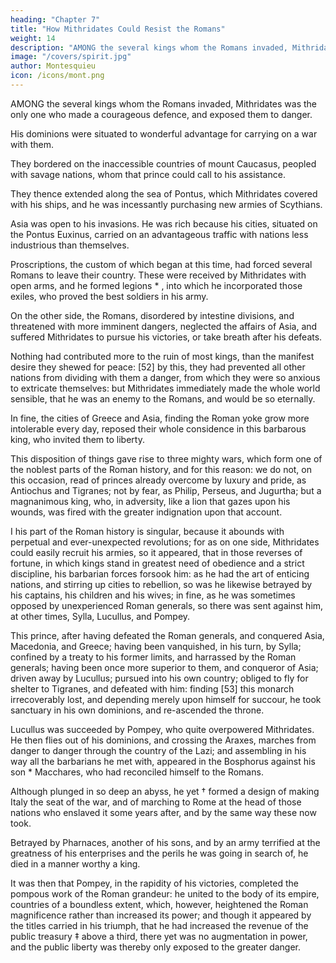 ```yaml
---
heading: "Chapter 7"
title: "How Mithridates Could Resist the Romans"
weight: 14
description: "AMONG the several kings whom the Romans invaded, Mithridates was the only one who made a courageous defence, and exposed them to danger."
image: "/covers/spirit.jpg"
author: Montesquieu
icon: /icons/mont.png
---
```



AMONG the several kings whom the Romans invaded, Mithridates was the only one who made a courageous defence, and exposed them to danger.

His dominions were situated to wonderful advantage for carrying on a war with them. 

They bordered on the inaccessible countries of mount Caucasus, peopled with savage nations, whom that prince could call to his assistance.

They thence extended along the sea of Pontus, which Mithridates covered with his ships, and he was incessantly purchasing new armies of Scythians.

Asia was open to his invasions. He was rich because his cities, situated on the Pontus Euxinus, carried on an advantageous traffic with nations less industrious than themselves.

Proscriptions, the custom of which began at this time, had forced several Romans to leave their country. These were received by Mithridates with open arms, and he formed legions * , into which he incorporated those exiles, who proved the best soldiers in his army.

On the other side, the Romans, disordered by intestine divisions, and threatened with more imminent dangers, neglected the affairs of Asia, and suffered Mithridates to pursue his victories, or take breath after his defeats.

Nothing had contributed more to the ruin of most kings, than the manifest desire they shewed for peace:  [52] by this, they had prevented all other nations from dividing with them a danger, from which they were so anxious to extricate themselves:  but Mithridates immediately made the whole world sensible, that he was an enemy to the Romans, and would be so eternally.

In fine, the cities of Greece and Asia, finding the Roman yoke grow more intolerable every day, reposed their whole considence in this barbarous king, who invited them to liberty.

This disposition of things gave rise to three mighty wars, which form one of the noblest parts of the Roman history, and for this reason:  we do not, on this occasion, read of princes already overcome by luxury and pride, as Antiochus and Tigranes; not by fear, as Philip, Perseus, and Jugurtha; but a magnanimous king, who, in adversity, like a lion that gazes upon his wounds, was fired with the greater indignation upon that account.

I his part of the Roman history is singular, because it abounds with perpetual and ever-unexpected revolutions; for as on one side, Mithridates could easily recruit his armies, so it appeared, that in those reverses of fortune, in which kings stand in greatest need of obedience and a strict discipline, his barbarian forces forsook him:  as he had the art of enticing nations, and stirring up cities to rebellion, so was he likewise betrayed by his captains, his children and his wives; in fine, as he was sometimes opposed by unexperienced Roman generals, so there was sent against him, at other times, Sylla, Lucullus, and Pompey.

This prince, after having defeated the Roman generals, and conquered Asia, Macedonia, and Greece; having been vanquished, in his turn, by Sylla; confined by a treaty to his former limits, and harrassed by the Roman generals; having been once more superior to them, and conqueror of Asia; driven away by Lucullus; pursued into his own country; obliged to fly for shelter to Tigranes, and defeated with him:  finding [53] this monarch irrecoverably lost, and depending merely upon himself for succour, he took sanctuary in his own dominions, and re-ascended the throne.

Lucullus was succeeded by Pompey, who quite overpowered Mithridates. He then flies out of his dominions, and crossing the Araxes, marches from danger to danger through the country of the Lazi; and assembling in his way all the barbarians he met with, appeared in the Bosphorus against his son * Macchares, who had reconciled himself to the Romans.

Although plunged in so deep an abyss, he yet † formed a design of making Italy the seat of the war, and of marching to Rome at the head of those nations who enslaved it some years after, and by the same way these now took.

Betrayed by Pharnaces, another of his sons, and by an army terrified at the greatness of his enterprises and the perils he was going in search of, he died in a manner worthy a king.

It was then that Pompey, in the rapidity of his victories, completed the pompous work of the Roman grandeur:  he united to the body of its empire, countries of a boundless extent, which, however, heightened the Roman magnificence rather than increased its power; and though it appeared by the titles carried in his triumph, that he had increased the revenue of the public treasury ‡ above a third, there yet was no augmentation in power, and the public liberty was thereby only exposed to the greater danger.
